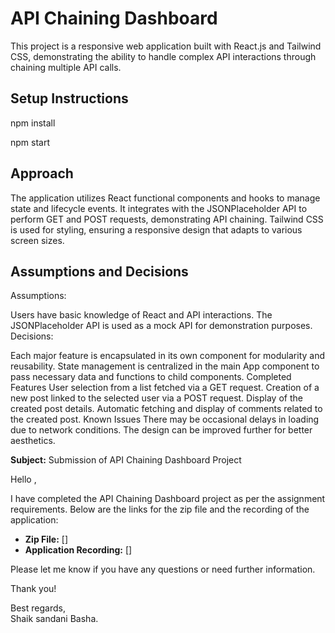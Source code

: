 # API Chaining Dashboard

This project is a responsive web application built with React.js and Tailwind CSS, demonstrating the ability to handle complex API interactions through chaining multiple API calls.

## Setup Instructions

npm install

npm start


## Approach
The application utilizes React functional components and hooks to manage state and lifecycle events.
It integrates with the JSONPlaceholder API to perform GET and POST requests, demonstrating API chaining.
Tailwind CSS is used for styling, ensuring a responsive design that adapts to various screen sizes.

## Assumptions and Decisions
Assumptions:

Users have basic knowledge of React and API interactions.
The JSONPlaceholder API is used as a mock API for demonstration purposes.
Decisions:

Each major feature is encapsulated in its own component for modularity and reusability.
State management is centralized in the main App component to pass necessary data and functions to child components.
Completed Features
User selection from a list fetched via a GET request.
Creation of a new post linked to the selected user via a POST request.
Display of the created post details.
Automatic fetching and display of comments related to the created post.
Known Issues
There may be occasional delays in loading due to network conditions.
The design can be improved further for better aesthetics.

**Subject:** Submission of API Chaining Dashboard Project

Hello ,

I have completed the API Chaining Dashboard project as per the assignment requirements. Below are the links for the zip file and the recording of the application:

- **Zip File:** []
- **Application Recording:** []

Please let me know if you have any questions or need further information.

Thank you!

Best regards,  
Shaik sandani Basha.
